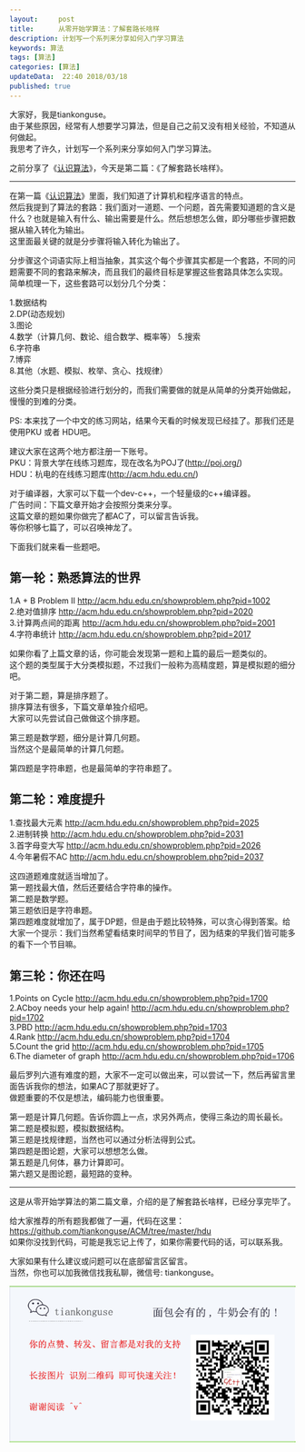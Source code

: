 ```yaml
---   
layout:     post  
title:      从零开始学算法：了解套路长啥样   
description: 计划写一个系列来分享如何入门学习算法  
keywords: 算法  
tags: [算法]  
categories: [算法]  
updateData:  22:40 2018/03/18
published: true  
---  
```

 
大家好，我是tiankonguse。  
由于某些原因，经常有人想要学习算法，但是自己之前又没有相关经验，不知道从何做起。  
我思考了许久，计划写一个系列来分享如何入门学习算法。  

之前分享了《[认识算法](http://mp.weixin.qq.com/s/2CyGYZ5SFs-cLBHkxAhdyg)》，今天是第二篇：《了解套路长啥样》。  

***

在第一篇《[认识算法](http://mp.weixin.qq.com/s/2CyGYZ5SFs-cLBHkxAhdyg)》里面，我们知道了计算机和程序语言的特点。  
然后我提到了算法的套路：我们面对一道题、一个问题，首先需要知道题的含义是什么？也就是输入有什么、输出需要是什么。然后想想怎么做，即分哪些步骤把数据从输入转化为输出。  
这里面最关键的就是分步骤将输入转化为输出了。  


分步骤这个词语实际上相当抽象，其实这个每个步骤其实都是一个套路，不同的问题需要不同的套路来解决，而且我们的最终目标是掌握这些套路具体怎么实现。  
简单梳理一下，这些套路可以划分几个分类：  

1.数据结构  
2.DP(动态规划)  
3.图论  
4.数学（计算几何、数论、组合数学、概率等） 
5.搜索  
6.字符串  
7.博弈  
8.其他（水题、模拟、枚举、贪心、找规律）


这些分类只是根据经验进行划分的，而我们需要做的就是从简单的分类开始做起，慢慢的到难的分类。 


PS: 本来找了一个中文的练习网站，结果今天看的时候发现已经挂了。那我们还是使用PKU 或者 HDU吧。  

建议大家在这两个地方都注册一下账号。  
PKU：背景大学在线练习题库，现在改名为POJ了(http://poj.org/)  
HDU：杭电的在线练习题库(http://acm.hdu.edu.cn/)  


对于编译器，大家可以下载一个dev-c++，一个轻量级的c++编译器。   
广告时间：下篇文章开始才会按照分类来分享。  
这篇文章的题如果你做完了都AC了，可以留言告诉我。  
等你积够七篇了，可以召唤神龙了。  


下面我们就来看一些题吧。  


## 第一轮：熟悉算法的世界

1.A + B Problem II http://acm.hdu.edu.cn/showproblem.php?pid=1002   
2.绝对值排序 http://acm.hdu.edu.cn/showproblem.php?pid=2020  
3.计算两点间的距离 http://acm.hdu.edu.cn/showproblem.php?pid=2001  
4.字符串统计 http://acm.hdu.edu.cn/showproblem.php?pid=2017  


如果你看了上篇文章的话，你可能会发现第一题和上篇的最后一题类似的。  
这个题的类型属于大分类模拟题，不过我们一般称为高精度题，算是模拟题的细分吧。  


对于第二题，算是排序题了。  
排序算法有很多，下篇文章单独介绍吧。  
大家可以先尝试自己做做这个排序题。  


第三题是数学题，细分是计算几何题。  
当然这个是最简单的计算几何题。  


第四题是字符串题，也是最简单的字符串题了。  



## 第二轮：难度提升


1.查找最大元素 http://acm.hdu.edu.cn/showproblem.php?pid=2025  
2.进制转换 http://acm.hdu.edu.cn/showproblem.php?pid=2031  
3.首字母变大写 http://acm.hdu.edu.cn/showproblem.php?pid=2026  
4.今年暑假不AC http://acm.hdu.edu.cn/showproblem.php?pid=2037  


这四道题难度就适当增加了。  
第一题找最大值，然后还要结合字符串的操作。  
第二题是数学题。  
第三题依旧是字符串题。  
第四题难度就增加了，属于DP题，但是由于题比较特殊，可以贪心得到答案。给大家一个提示：我们当然希望看结束时间早的节目了，因为结束的早我们皆可能多的看下一个节目嘛。  


## 第三轮：你还在吗  


1.Points on Cycle http://acm.hdu.edu.cn/showproblem.php?pid=1700  
2.ACboy needs your help again! http://acm.hdu.edu.cn/showproblem.php?pid=1702  
3.PBD http://acm.hdu.edu.cn/showproblem.php?pid=1703  
4.Rank http://acm.hdu.edu.cn/showproblem.php?pid=1704  
5.Count the grid http://acm.hdu.edu.cn/showproblem.php?pid=1705  
6.The diameter of graph http://acm.hdu.edu.cn/showproblem.php?pid=1706  


最后罗列六道有难度的题，大家不一定可以做出来，可以尝试一下，然后再留言里面告诉我你的想法，如果AC了那就更好了。  
做题重要的不仅是想法，编码能力也很重要。  


第一题是计算几何题。告诉你圆上一点，求另外两点，使得三条边的周长最长。  
第二题是模拟题，模拟数据结构。  
第三题是找规律题，当然也可以通过分析法得到公式。  
第四题是图论题，大家可以想想怎么做。  
第五题是几何体，暴力计算即可。  
第六题又是图论题，最短路的变种。  



***

这是从零开始学算法的第二篇文章，介绍的是了解套路长啥样，已经分享完毕了。  



给大家推荐的所有题我都做了一遍，代码在这里：https://github.com/tiankonguse/ACM/tree/master/hdu  
如果你没找到代码，可能是我忘记上传了，如果你需要代码的话，可以联系我。  


大家如果有什么建议或问题可以在底部留言区留言。  
当然，你也可以加我微信找我私聊，微信号: tiankonguse。  

![](/images/tiankonguse-support.png)  


